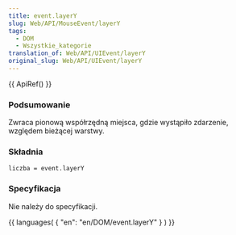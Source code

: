 ```yaml
---
title: event.layerY
slug: Web/API/MouseEvent/layerY
tags:
  - DOM
  - Wszystkie_kategorie
translation_of: Web/API/UIEvent/layerY
original_slug: Web/API/UIEvent/layerY
---
```

{{ ApiRef() }}

### Podsumowanie

Zwraca pionową współrzędną miejsca, gdzie wystąpiło zdarzenie, względem bieżącej warstwy.

### Składnia

    liczba = event.layerY

### Specyfikacja

Nie należy do specyfikacji.

{{ languages( { "en": "en/DOM/event.layerY" } ) }}
